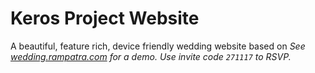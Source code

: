 # Keros Project Website
A beautiful, feature rich, device friendly wedding website based on
_See [wedding.rampatra.com](http://wedding.rampatra.com/) for a demo. Use invite code `271117` to RSVP._
